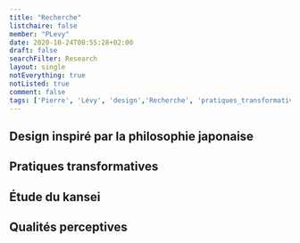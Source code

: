 ```yaml
---
title: "Recherche"
listchaire: false
member: "PLevy"
date: 2020-10-24T00:55:28+02:00
draft: false
searchFilter: Research
layout: single
notEverything: true
notListed: true
comment: false
tags: ['Pierre', 'Lévy', 'design','Recherche', 'pratiques_transformatives', 'quotidien', 'kansei']
---
```

## Design inspiré par la philosophie japonaise


## Pratiques transformatives


## Étude du kansei


## Qualités perceptives
